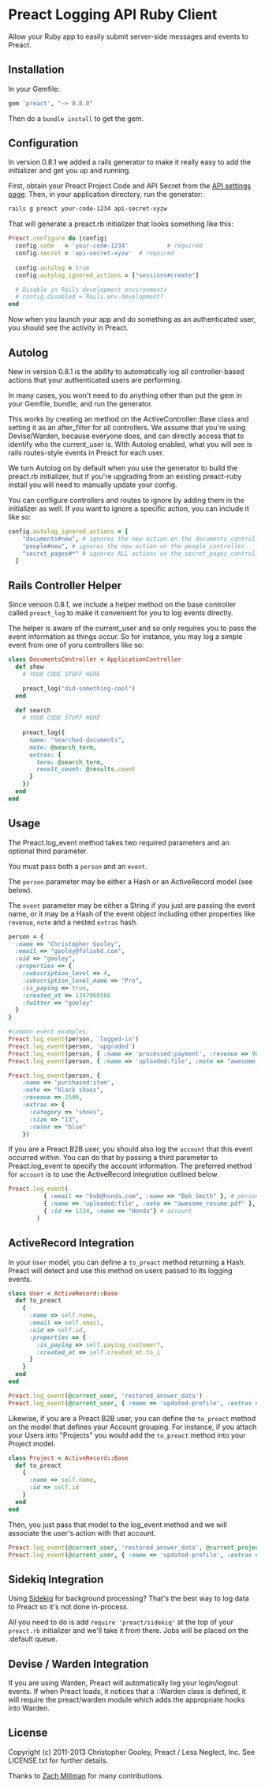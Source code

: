 Preact Logging API Ruby Client
===
Allow your Ruby app to easily submit server-side messages and events to Preact.

Installation
---

In your Gemfile:

```ruby
gem 'preact', "~> 0.8.0"
```

Then do a `bundle install` to get the gem.

Configuration
---

In version 0.8.1 we added a rails generator to make it really easy to add the initializer and get you up and running.

First, obtain your Preact Project Code and API Secret from the [API settings page](https://secure.preact.io/settings/api). Then, in your application directory, run the generator:

```bash
rails g preact your-code-1234 api-secret-xyzw
```

That will generate a preact.rb initializer that looks something like this:

```ruby
Preact.configure do |config|
  config.code   = 'your-code-1234'           # required
  config.secret = 'api-secret-xyzw'  # required
  
  config.autolog = true
  config.autolog_ignored_actions = ["sessions#create"]

  # Disable in Rails development environments
  # config.disabled = Rails.env.development?
end
```

Now when you launch your app and do something as an authenticated user, you should see the activity in Preact.

Autolog
---

New in version 0.8.1 is the ability to automatically log all controller-based actions that your authenticated users are performing.

In many cases, you won't need to do anything other than put the gem in your Gemfile, bundle, and run the generator.

This works by creating an method on the ActiveController::Base class and setting it as an after_filter for all controllers. We assume that you're using Devise/Warden, because everyone does, and can directly access that to identify who the current_user is. With Autolog enabled, what you will see is rails routes-style events in Preact for each user.

We turn Autolog on by default when you use the generator to build the preact.rb initializer, but if you're upgrading from an existing preact-ruby install you will need to manually update your config.

You can configure controllers and routes to ignore by adding them in the initializer as well. If you want to ignore a specific action, you can include it like so:

```ruby
config.autolog_ignored_actions = [
    "documents#new", # ignores the new action on the documents_controller
    "people#new", # ignores the new action on the people_controller
    "secret_pages#*" # ignores ALL actions on the secret_pages_controller
  ]
```

Rails Controller Helper
---

Since version 0.8.1, we include a helper method on the base controller called `preact_log` to make it convenient for you to log events directly.

The helper is aware of the current_user and so only requires you to pass the event information as things occur. So for instance, you may log a simple event from one of yoru controllers like so:

```ruby
class DocumentsController < ApplicationController
  def show
    # YOUR CODE STUFF HERE

    preact_log("did-something-cool")
  end
  
  def search
    # YOUR CODE STUFF HERE
    
    preact_log({
      name: "searched-documents",
      note: @search_term,
      extras: {
        term: @search_term,
        result_count: @results.count
      }
    })
  end
end
```

Usage
---

The Preact.log_event method takes two required parameters and an optional third parameter.

You must pass both a `person` and an `event`.

The `person` parameter may be either a Hash or an ActiveRecord model (see below). 

The `event` parameter may be either a String if you just are passing the event name, or it may be a Hash of the event object including other properties like `revenue`, `note` and a nested `extras` hash.

```ruby
person = {
  :name => "Christopher Gooley",
  :email => "gooley@foliohd.com",
  :uid => "gooley",
  :properties => {
    :subscription_level => 4,
    :subscription_level_name => "Pro",
    :is_paying => true,
    :created_at => 1347060566
    :twitter => "gooley"
  }
}

#common event examples:
Preact.log_event(person, 'logged-in')
Preact.log_event(person, 'upgraded')
Preact.log_event(person, { :name => 'processed:payment', :revenue => 900 }) # revenue specified in cents
Preact.log_event(person, { :name => 'uploaded:file', :note => "awesome_resume.pdf" })

Preact.log_event(person, {
    :name => 'purchased:item',
    :note => "black shoes", 
    :revenue => 2500, 
    :extras => {
      :category => "shoes",
      :size => "13",
      :color => "blue"
    })
```

If you are a Preact B2B user, you should also log the `account` that this event occurred within. You can do that by passing a third parameter to Preact.log_event to specify the account information. The preferred method for `account` is to use the ActiveRecord integration outlined below.

```ruby
Preact.log_event(
          { :email => "bob@honda.com", :name => "Bob Smith" }, # person
          { :name => 'uploaded:file', :note => "awesome_resume.pdf" }, # event
          { :id => 1234, :name => "Honda"} # account
        )
```

ActiveRecord Integration
---
In your `User` model, you can define a `to_preact` method returning a Hash. Preact will detect and use this method on users passed to its logging events.

```ruby
class User < ActiveRecord::Base
  def to_preact
    {
      :name => self.name,
      :email => self.email,
      :uid => self.id,
      :properties => {
        :is_paying => self.paying_customer?,
        :created_at => self.created_at.to_i
      }
    }
  end
end
```

```ruby
Preact.log_event(@current_user, 'restored_answer_data') 
Preact.log_event(@current_user, { :name => 'updated-profile', :extras => {:twitter => "@gooley"} })
```

Likewise, if you are a Preact B2B user, you can define the `to_preact` method on the model that defines your Account grouping. For instance, if you attach your Users into "Projects" you would add the `to_preact` method into your Project model.

```ruby
class Project < ActiveRecord::Base
  def to_preact
    {
      :name => self.name,
      :id => self.id
    }
  end
end
```

Then, you just pass that model to the log_event method and we will associate the user's action with that account.

```ruby
Preact.log_event(@current_user, 'restored_answer_data', @current_project) 
Preact.log_event(@current_user, { :name => 'updated-profile', :extras => {:twitter => "@gooley"} }, @current_project)
```

Sidekiq Integration
---
Using [Sidekiq](http://sidekiq.org) for background processing? That's the best way to log data to Preact so it's not done in-process. 

All you need to do is add `require 'preact/sidekiq'` at the top of your `preact.rb` initializer and we'll take it from there. Jobs will be placed on the :default queue.

Devise / Warden Integration
--
If you are using Warden, Preact will automatically log your login/logout events. 
If when Preact loads, it notices that a ::Warden class is defined, it will require the preact/warden module which adds the appropriate hooks into Warden.



License
--
Copyright (c) 2011-2013 Christopher Gooley, Preact / Less Neglect, Inc. See LICENSE.txt for further details.

Thanks to [Zach Millman](https://github.com/zmillman) for many contributions.
